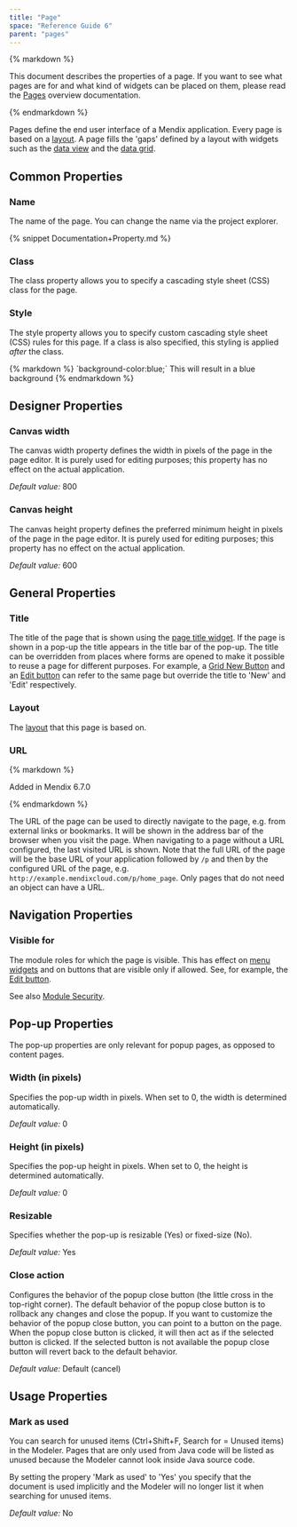 ```yaml
---
title: "Page"
space: "Reference Guide 6"
parent: "pages"
---
```



<div class="alert alert-warning">{% markdown %}

This document describes the properties of a page. If you want to see what pages are for and what kind of widgets can be placed on them, please read the [Pages](pages) overview documentation.

{% endmarkdown %}</div>

Pages define the end user interface of a Mendix application. Every page is based on a [layout](layout). A page fills the 'gaps' defined by a layout with widgets such as the [data view](data-view) and the [data grid](data-grid).

## Common Properties

### Name

The name of the page. You can change the name via the project explorer.

{% snippet Documentation+Property.md %}

### Class

The class property allows you to specify a cascading style sheet (CSS) class for the page.

### Style

The style property allows you to specify custom cascading style sheet (CSS) rules for this page. If a class is also specified, this styling is applied _after_ the class.

<div class="alert alert-info">{% markdown %}
`background-color:blue;`
This will result in a blue background
{% endmarkdown %}</div>

## Designer Properties

### Canvas width

The canvas width property defines the width in pixels of the page in the page editor. It is purely used for editing purposes; this property has no effect on the actual application.

_Default value:_ 800

### Canvas height

The canvas height property defines the preferred minimum height in pixels of the page in the page editor. It is purely used for editing purposes; this property has no effect on the actual application.

_Default value:_ 600

## General Properties

### Title

The title of the page that is shown using the [page title widget](page-title). If the page is shown in a pop-up the title appears in the title bar of the pop-up. The title can be overridden from places where forms are opened to make it possible to reuse a page for different purposes. For example, a [Grid New Button](grid-new-button) and an [Edit button](edit-button) can refer to the same page but override the title to 'New' and 'Edit' respectively.

### Layout

The [layout](layout) that this page is based on.

### URL

<div class="alert alert-info">{% markdown %}

Added in Mendix 6.7.0

{% endmarkdown %}</div>

The URL of the page can be used to directly navigate to the page, e.g. from external links or bookmarks. It will be shown in the address bar of the browser when you visit the page. When navigating to a page without a URL configured, the last visited URL is shown. Note that the full URL of the page will be the base URL of your application followed by `/p` and then by the configured URL of the page, e.g. `http://example.mendixcloud.com/p/home_page`. Only pages that do not need an object can have a URL.

## Navigation Properties

### Visible for

The module roles for which the page is visible. This has effect on [menu widgets](menu-widgets) and on buttons that are visible only if allowed. See, for example, the [Edit button](edit-button).

See also [Module Security](module-security).

## Pop-up Properties

The pop-up properties are only relevant for popup pages, as opposed to content pages.

### Width (in pixels)

Specifies the pop-up width in pixels. When set to 0, the width is determined automatically.

_Default value:_ 0

### Height (in pixels)

Specifies the pop-up height in pixels. When set to 0, the height is determined automatically.

_Default value:_ 0

### Resizable

Specifies whether the pop-up is resizable (Yes) or fixed-size (No).

_Default value:_ Yes

### Close action

Configures the behavior of the popup close button (the little cross in the top-right corner). The default behavior of the popup close button is to rollback any changes and close the popup. If you want to customize the behavior of the popup close button, you can point to a button on the page. When the popup close button is clicked, it will then act as if the selected button is clicked. If the selected button is not available the popup close button will revert back to the default behavior.

 _Default value:_ Default (cancel)

## Usage Properties

### Mark as used

You can search for unused items (Ctrl+Shift+F, Search for = Unused items) in the Modeler. Pages that are only used from Java code will be listed as unused because the Modeler cannot look inside Java source code.

By setting the propery 'Mark as used' to 'Yes' you specify that the document is used implicitly and the Modeler will no longer list it when searching for unused items.

_Default value:_ No
